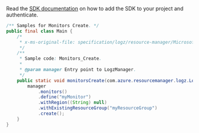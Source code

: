 Read the [SDK documentation](https://github.com/Azure/azure-sdk-for-java/blob/azure-resourcemanager-logz_1.0.0-beta.1/sdk/logz/azure-resourcemanager-logz/README.md) on how to add the SDK to your project and authenticate.

```java
/** Samples for Monitors Create. */
public final class Main {
    /*
     * x-ms-original-file: specification/logz/resource-manager/Microsoft.Logz/stable/2020-10-01/examples/Monitors_Create.json
     */
    /**
     * Sample code: Monitors_Create.
     *
     * @param manager Entry point to LogzManager.
     */
    public static void monitorsCreate(com.azure.resourcemanager.logz.LogzManager manager) {
        manager
            .monitors()
            .define("myMonitor")
            .withRegion((String) null)
            .withExistingResourceGroup("myResourceGroup")
            .create();
    }
}
```
